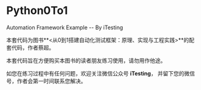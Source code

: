 # Python0To1
Automation Framework Example -- By iTesting

本套代码为图书**<从0到1搭建自动化测试框架：原理、实现与工程实践>**的配套代码，作者蔡超。

本套代码旨在方便购买本图书的读者朋友练习使用，请勿用作他途。


如您在练习过程中有任何问题，欢迎关注微信公众号 **iTesting**， 并留下您的微信号，作者会第一时间联系您解决。

